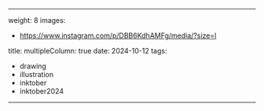 
---
weight: 8
images:
- https://www.instagram.com/p/DBB6KdhAMFg/media/?size=l

title:
multipleColumn: true
date: 2024-10-12
tags:
- drawing
- illustration
- inktober
- inktober2024
---

